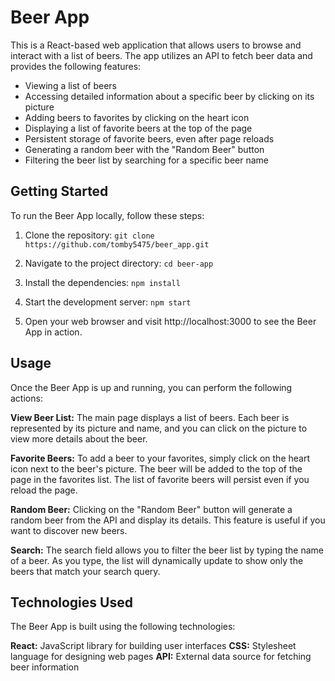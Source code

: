 # **Beer App**

This is a React-based web application that allows users to browse and interact with a list of beers. The app utilizes an API to fetch beer data and provides the following features:

- Viewing a list of beers
- Accessing detailed information about a specific beer by clicking on its picture
- Adding beers to favorites by clicking on the heart icon
- Displaying a list of favorite beers at the top of the page
- Persistent storage of favorite beers, even after page reloads
- Generating a random beer with the "Random Beer" button
- Filtering the beer list by searching for a specific beer name


## Getting Started
To run the Beer App locally, follow these steps:

1. Clone the repository:
`git clone https://github.com/tomby5475/beer_app.git`

2. Navigate to the project directory:
`cd beer-app`

3. Install the dependencies:
`npm install`

4. Start the development server:
`npm start`

5. Open your web browser and visit http://localhost:3000 to see the Beer App in action.


## Usage

Once the Beer App is up and running, you can perform the following actions:

**View Beer List:** The main page displays a list of beers. Each beer is represented by its picture and name, and you can click on the picture to view more details about the beer.

**Favorite Beers:** To add a beer to your favorites, simply click on the heart icon next to the beer's picture. The beer will be added to the top of the page in the favorites list. The list of favorite beers will persist even if you reload the page.

**Random Beer:** Clicking on the "Random Beer" button will generate a random beer from the API and display its details. This feature is useful if you want to discover new beers.

**Search:** The search field allows you to filter the beer list by typing the name of a beer. As you type, the list will dynamically update to show only the beers that match your search query.


## Technologies Used

The Beer App is built using the following technologies:

**React:** JavaScript library for building user interfaces
**CSS:** Stylesheet language for designing web pages
**API:** External data source for fetching beer information